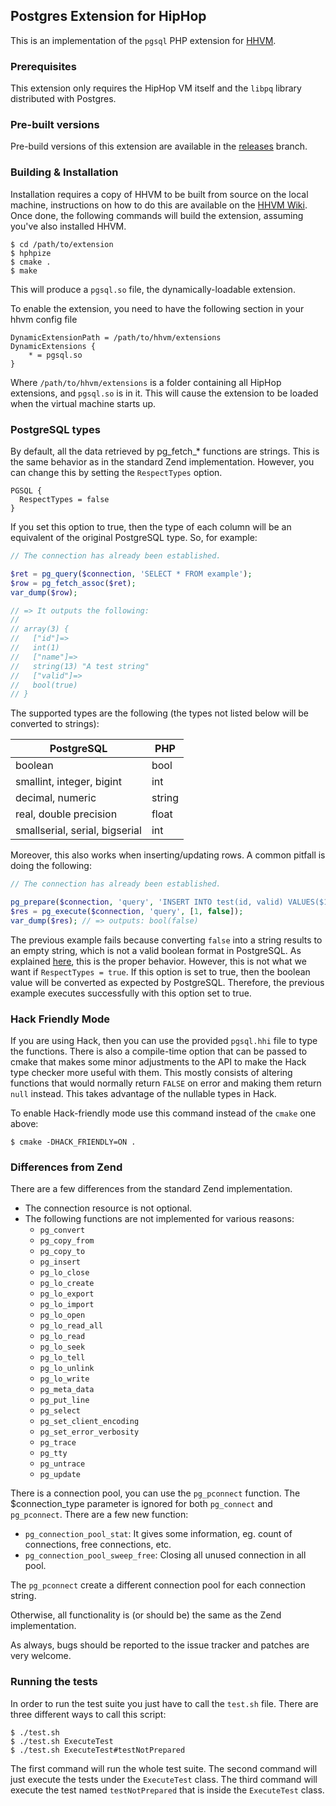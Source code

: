 ## Postgres Extension for HipHop

This is an implementation of the `pgsql` PHP extension for [HHVM][fb-hphp].

### Prerequisites

This extension only requires the HipHop VM itself and the `libpq` library distributed with Postgres.

### Pre-built versions

Pre-build versions of this extension are available in the [releases](https://github.com/PocketRent/hhvm-pgsql/tree/releases) branch.

### Building & Installation

Installation requires a copy of HHVM to be built from source on the local machine, instructions
on how to do this are available on the [HHVM Wiki][fb-wiki]. Once done, the following commands
will build the extension, assuming you've also installed HHVM.

~~~
$ cd /path/to/extension
$ hphpize
$ cmake .
$ make
~~~

This will produce a `pgsql.so` file, the dynamically-loadable extension.

To enable the extension, you need to have the following section in your hhvm config file

~~~
DynamicExtensionPath = /path/to/hhvm/extensions
DynamicExtensions {
	* = pgsql.so
}
~~~

Where `/path/to/hhvm/extensions` is a folder containing all HipHop extensions, and `pgsql.so` is in
it. This will cause the extension to be loaded when the virtual machine starts up.

### PostgreSQL types

By default, all the data retrieved by pg\_fetch\_\* functions are strings. This
is the same behavior as in the standard Zend implementation. However, you can
change this by setting the `RespectTypes` option.

~~~
PGSQL {
  RespectTypes = false
}
~~~

If you set this option to true, then the type of each column will be an
equivalent of the original PostgreSQL type. So, for example:

```php
// The connection has already been established.

$ret = pg_query($connection, 'SELECT * FROM example');
$row = pg_fetch_assoc($ret);
var_dump($row);

// => It outputs the following:
//
// array(3) {
//   ["id"]=>
//   int(1)
//   ["name"]=>
//   string(13) "A test string"
//   ["valid"]=>
//   bool(true)
// }
```

The supported types are the following (the types not listed below will be
converted to strings):

| PostgreSQL                     | PHP    |
|--------------------------------|--------|
| boolean                        | bool   |
| smallint, integer, bigint      | int    |
| decimal, numeric               | string |
| real, double precision         | float  |
| smallserial, serial, bigserial | int    |

Moreover, this also works when inserting/updating rows. A common pitfall is
doing the following:

```php
// The connection has already been established.

pg_prepare($connection, 'query', 'INSERT INTO test(id, valid) VALUES($1, $2)');
$res = pg_execute($connection, 'query', [1, false]);
var_dump($res); // => outputs: bool(false)
```

The previous example fails because converting `false` into a string results to
an empty string, which is not a valid boolean format in PostgreSQL. As
explained [here](https://bugs.php.net/bug.php?id=44791), this is the proper
behavior. However, this is not what we want if `RespectTypes = true`. If this
option is set to true, then the boolean value will be converted as expected by
PostgreSQL. Therefore, the previous example executes successfully with this
option set to true.

### Hack Friendly Mode

If you are using Hack, then you can use the provided `pgsql.hhi` file to type the functions. There
is also a compile-time option that can be passed to cmake that makes some minor adjustments to the
API to make the Hack type checker more useful with them. This mostly consists of altering
functions that would normally return `FALSE` on error and making them return `null` instead. This
takes advantage of the nullable types in Hack.

To enable Hack-friendly mode use this command instead of the `cmake` one above:

~~~
$ cmake -DHACK_FRIENDLY=ON .
~~~

### Differences from Zend

There are a few differences from the standard Zend implementation.

* The connection resource is not optional.
* The following functions are not implemented for various reasons:
  * `pg_convert`
  * `pg_copy_from`
  * `pg_copy_to`
  * `pg_insert`
  * `pg_lo_close`
  * `pg_lo_create`
  * `pg_lo_export`
  * `pg_lo_import`
  * `pg_lo_open`
  * `pg_lo_read_all`
  * `pg_lo_read`
  * `pg_lo_seek`
  * `pg_lo_tell`
  * `pg_lo_unlink`
  * `pg_lo_write`
  * `pg_meta_data`
  * `pg_put_line`
  * `pg_select`
  * `pg_set_client_encoding`
  * `pg_set_error_verbosity`
  * `pg_trace`
  * `pg_tty`
  * `pg_untrace`
  * `pg_update`

There is a connection pool, you can use the `pg_pconnect` function. The $connection_type parameter is
ignored for both `pg_connect` and `pg_pconnect`. There are a few new function:

* `pg_connection_pool_stat`: It gives some information, eg. count of connections, free connections, etc.
* `pg_connection_pool_sweep_free`: Closing all unused connection in all pool.

The `pg_pconnect` create a different connection pool for each connection string.

Otherwise, all functionality is (or should be) the same as the Zend implementation.

As always, bugs should be reported to the issue tracker and patches are very welcome.

[fb-hphp]: https://github.com/facebook/hhvm "HHVM"
[fb-wiki]: https://github.com/facebook/hhvm/wiki "HHVM Wiki"

### Running the tests

In order to run the test suite you just have to call the `test.sh` file. There
are three different ways to call this script:

~~~
$ ./test.sh
$ ./test.sh ExecuteTest
$ ./test.sh ExecuteTest#testNotPrepared
~~~

The first command will run the whole test suite. The second command will just
execute the tests under the `ExecuteTest` class. The third command will execute
the test named `testNotPrepared` that is inside the `ExecuteTest` class.
